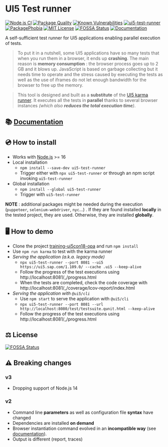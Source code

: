 # UI5 Test runner

[![Node.js CI](https://github.com/ArnaudBuchholz/ui5-test-runner/actions/workflows/node.js.yml/badge.svg)](https://github.com/ArnaudBuchholz/ui5-test-runner/actions/workflows/node.js.yml)
[![Package Quality](https://npm.packagequality.com/shield/ui5-test-runner.svg)](https://packagequality.com/#?package=ui5-test-runner)
[![Known Vulnerabilities](https://snyk.io/test/github/ArnaudBuchholz/ui5-test-runner/badge.svg?targetFile=package.json)](https://snyk.io/test/github/ArnaudBuchholz/ui5-test-runner?targetFile=package.json)
[![ui5-test-runner](https://badge.fury.io/js/ui5-test-runner.svg)](https://www.npmjs.org/package/ui5-test-runner)
[![PackagePhobia](https://img.shields.io/badge/%F0%9F%93%A6package-phobia-lightgrey)](https://packagephobia.com/result?p=ui5-test-runner)
[![MIT License](https://img.shields.io/badge/License-MIT-yellow.svg)](https://opensource.org/licenses/MIT)
[![FOSSA Status](https://app.fossa.com/api/projects/git%2Bgithub.com%2FArnaudBuchholz%2Fui5-test-runner.svg?type=shield)](https://app.fossa.com/projects/git%2Bgithub.com%2FArnaudBuchholz%2Fui5-test-runner?ref=badge_shield)
[![Documentation](https://img.shields.io/badge/-%F0%9F%93%9Adocumentation-blueviolet)](https://arnaudbuchholz.github.io/ui5-test-runner/)

A self-sufficient test runner for UI5 applications enabling parallel execution of tests.

> To put it in a nutshell, some UI5 applications have so many tests that when you run them in a browser, it ends up **crashing**. The main reason is **memory consumption** : the browser process goes up to 2 GB and it blows up. JavaScript is based on garbage collecting but it needs time to operate and the stress caused by executing the tests as well as the use of iframes do not let enough bandwidth for the browser to free up the memory.

> This tool is designed and built as a **substitute** of the [UI5 karma runner](https://github.com/SAP/karma-ui5). It executes all the tests in **parallel** thanks to several browser instances *(which also **reduces the total execution time**)*.

## 📚 [Documentation](https://arnaudbuchholz.github.io/ui5-test-runner/)


## 💿 How to install

* Works with [Node.js](https://nodejs.org/en/download/) >= 16
* Local installation
  * `npm install --save-dev ui5-test-runner`
  * Trigger either with `npx ui5-test-runner` or through an npm script invoking `ui5-test-runner`
* Global installation
  * `npm install --global ui5-test-runner`
  * Trigger with `ui5-test-runner`

**NOTE** : additional packages might be needed during the execution (`puppeteer`, `selenium-webdriver`, `nyc`...) . If they are found installed **locally** in the tested project, they are used. Otherwise, they are installed **globally**.

## 🖥️ How to demo

* Clone the project [training-ui5con18-opa](https://github.com/ArnaudBuchholz/training-ui5con18-opa) and run `npm install`
* Use `npm run karma` to test with the karma runner
* *Serving the application (a.k.a. legacy mode)*
  * `npx ui5-test-runner --port 8081 --ui5 https://ui5.sap.com/1.109.0/ --cache .ui5 --keep-alive`
  * Follow the progress of the test executions using http://localhost:8081/_/progress.html
  * When the tests are completed, check the code coverage with http://localhost:8081/_/coverage/lcov-report/index.html
* *Serving the application with `@ui5/cli`*
  * Use `npm start` to serve the application with `@ui5/cli`
  * `npx ui5-test-runner --port 8081 --url http://localhost:8080/test/testsuite.qunit.html --keep-alive`
  * Follow the progress of the test executions using http://localhost:8081/_/progress.html


## ⚖️ License
[![FOSSA Status](https://app.fossa.com/api/projects/git%2Bgithub.com%2FArnaudBuchholz%2Fui5-test-runner.svg?type=large)](https://app.fossa.com/projects/git%2Bgithub.com%2FArnaudBuchholz%2Fui5-test-runner?ref=badge_large)

## ⚠️ Breaking changes

### v3
* Dropping support of Node.js 14

### v2

* Command line **parameters** as well as configuration file **syntax** have changed
* Dependencies are installed **on demand**
* Browser instantiation command evolved in an **incompatible way** (see [documentation](https://arnaudbuchholz.github.io/ui5-test-runner/browser.html)).
* Output is different (report, traces)
